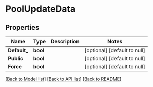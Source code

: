 # PoolUpdateData

## Properties
Name | Type | Description | Notes
------------ | ------------- | ------------- | -------------
**Default_** | **bool** |  | [optional] [default to null]
**Public** | **bool** |  | [optional] [default to null]
**Force** | **bool** |  | [optional] [default to null]

[[Back to Model list]](../README.md#documentation-for-models) [[Back to API list]](../README.md#documentation-for-api-endpoints) [[Back to README]](../README.md)


